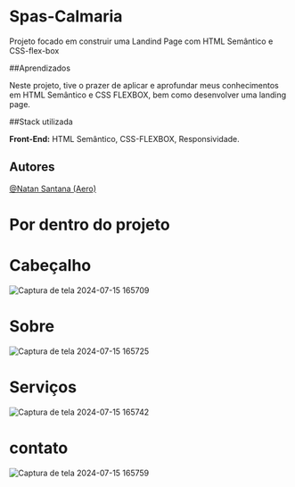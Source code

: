 # Spas-Calmaria
 
 Projeto  focado em construir uma Landind Page com HTML Semântico e  CSS-flex-box

 ##Aprendizados

 Neste projeto, tive o prazer de aplicar e aprofundar meus conhecimentos em HTML Semântico e CSS FLEXBOX, bem como desenvolver uma landing page.

 ##Stack utilizada

 **Front-End:** HTML Semântico, CSS-FLEXBOX, Responsividade.

 ## Autores
  [@Natan Santana (Aero)](https://github.com/Natandso)

  # Por dentro do projeto

  # Cabeçalho

  ![Captura de tela 2024-07-15 165709](https://github.com/user-attachments/assets/e9476fa8-90e5-4b25-b2c8-b5dc1cf52148)



  # Sobre

  ![Captura de tela 2024-07-15 165725](https://github.com/user-attachments/assets/0c814c08-c0b5-495f-be1b-01811d83dfde)



  # Serviços

  ![Captura de tela 2024-07-15 165742](https://github.com/user-attachments/assets/8164534c-ffba-433d-908b-e77557afbf8f)



  # contato

 ![Captura de tela 2024-07-15 165759](https://github.com/user-attachments/assets/1f962799-3949-4c1e-97ca-6449876f1961)


 
